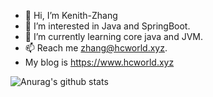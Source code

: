 - 👋 Hi, I’m Kenith-Zhang  
- 👀 I’m interested in Java and SpringBoot.  
- 🌱 I’m currently learning core java and JVM.  
- 📫 Reach me zhang@hcworld.xyz.  
- My blog is https://www.hcworld.xyz

![Anurag's github stats](https://github-readme-stats.vercel.app/api?username=z875479694h)
